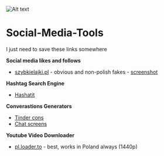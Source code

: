 ![Alt text](https://github.com/pMiszkin/Social-Media-Tools/blob/main/socialmedia-banner.png "social media banner")

# Social-Media-Tools
I just need to save these links somewhere 

<strong>Social media likes and follows</strong>
- [szybkielajki.pl](https://szybkielajki.pl/) - obvious and non-polish fakes  - [screenshot](https://raw.githubusercontent.com/pMiszkin/Social-Media-Tools/main/szybkielajki.png)

<strong>Hashtag Search Engine</strong>
- [Hashatit](https://www.hashatit.com/)

<strong>Converastions Generators</strong>
- [Tinder cons](http://tindermaker.com/)
- [Chat screens](https://pranx.com/chat-screenshot/)

<strong>Youtube Video Downloader</strong>
- [pl.loader.to](https://pl.loader.to/) - best, works in Poland always (1440p)
